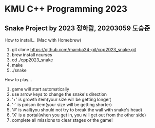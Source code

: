 # KMU C++ Programming 2023 

Snake Project by 2023 정하람, 20203059 도승준
--
How to install... (Mac with Homebrew)
1. git clone https://github.com/mamba24-git/cpp2023_snake.git
2. brew install ncurses
3. cd ./cpp2023_snake
4. make
5. ./snake


How to play...
1. game will start automatically
2. use arrow keys to change the snake's direction
3. '+' is growth item(your size will be getting longer)
4. '-' is poison item(your size will be getting shorter)
5. '#' is wall(you should not try to break the wall with snake's head)
6. 'X' is a portal(when you get in, you will get out from the other side)
7. complete all missions to clear stages or the game!
